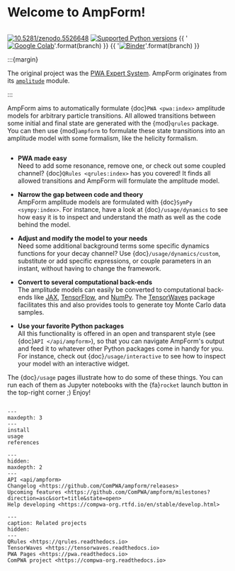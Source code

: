 # Welcome to AmpForm!

```{title} Welcome

```

[![10.5281/zenodo.5526648](https://zenodo.org/badge/doi/10.5281/zenodo.5526648.svg)](https://doi.org/10.5281/zenodo.5526648)
[![Supported Python versions](https://img.shields.io/pypi/pyversions/ampform)](https://pypi.org/project/ampform)
{{ '[![Google Colab](https://colab.research.google.com/assets/colab-badge.svg)](https://colab.research.google.com/github/ComPWA/ampform/blob/{})'.format(branch) }}
{{ '[![Binder](https://static.mybinder.org/badge_logo.svg)](https://mybinder.org/v2/gh/ComPWA/ampform/{}?filepath=docs/usage)'.format(branch) }}

:::{margin}

The original project was the [PWA Expert System](https://expertsystem.rtfd.io). AmpForm
originates from its
[`amplitude`](https://expertsystem.readthedocs.io/en/stable/api/expertsystem.amplitude.html)
module.

:::

AmpForm aims to automatically formulate {doc}`PWA <pwa:index>` amplitude models for
arbitrary particle transitions. All allowed transitions between some initial and final
state are generated with the {mod}`qrules` package. You can then use {mod}`ampform` to
formulate these state transitions into an amplitude model with some formalism, like the
helicity formalism.

```{rubric} Some highlights

```

- **PWA made easy**<br> Need to add some resonance, remove one, or check out some
  coupled channel? {doc}`QRules <qrules:index>` has you covered! It finds all allowed
  transitions and AmpForm will formulate the amplitude model.

- **Narrow the gap between code and theory**<br> AmpForm amplitude models are formulated
  with {doc}`SymPy <sympy:index>`. For instance, have a look at {doc}`/usage/dynamics`
  to see how easy it is to inspect and understand the math as well as the code behind
  the model.

- **Adjust and modify the model to your needs**<br> Need some additional background
  terms some specific dynamics functions for your decay channel? Use
  {doc}`/usage/dynamics/custom`, substitute or add specific expressions, or couple
  parameters in an instant, without having to change the framework.

- **Convert to several computational back-ends**<br> The amplitude models can easily be
  converted to computational back-ends like [JAX](https://jax.readthedocs.io),
  [TensorFlow](https://www.tensorflow.org), and [NumPy](https://numpy.org). The
  [TensorWaves](https://tensorwaves.rtfd.io) package facilitates this and also provides
  tools to generate toy Monte Carlo data samples.

- **Use your favorite Python packages**<br> All this functionality is offered in an open
  and transparent style (see {doc}`API </api/ampform>`), so that you can navigate
  AmpForm's output and feed it to whatever other Python packages come in handy for you.
  For instance, check out {doc}`/usage/interactive` to see how to inspect your model
  with an interactive widget.

The {doc}`/usage` pages illustrate how to do some of these things. You can run each of
them as Jupyter notebooks with the {fa}`rocket` launch button in the top-right corner ;)
Enjoy!

```{rubric} Table of contents

```

```{toctree}
---
maxdepth: 3
---
install
usage
references
```

```{toctree}
---
hidden:
maxdepth: 2
---
API <api/ampform>
Changelog <https://github.com/ComPWA/ampform/releases>
Upcoming features <https://github.com/ComPWA/ampform/milestones?direction=asc&sort=title&state=open>
Help developing <https://compwa-org.rtfd.io/en/stable/develop.html>
```

```{toctree}
---
caption: Related projects
hidden:
---
QRules <https://qrules.readthedocs.io>
TensorWaves <https://tensorwaves.readthedocs.io>
PWA Pages <https://pwa.readthedocs.io>
ComPWA project <https://compwa-org.readthedocs.io>
```
